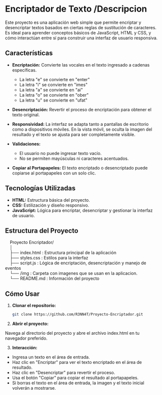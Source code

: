 # Encriptador de Texto /Descripcion

Este proyecto es una aplicación web simple que permite encriptar y desencriptar textos basados en ciertas reglas de sustitución de caracteres. Es ideal para aprender conceptos básicos de JavaScript, HTML y CSS, y cómo interactúan entre sí para construir una interfaz de usuario responsiva.

## Características

- **Encriptación:** Convierte las vocales en el texto ingresado a cadenas específicas.
  - La letra "e" se convierte en "enter"
  - La letra "i" se convierte en "imes"
  - La letra "a" se convierte en "ai"
  - La letra "o" se convierte en "ober"
  - La letra "u" se convierte en "ufat"
  
- **Desencriptación:** Revertir el proceso de encriptación para obtener el texto original.

- **Responsividad:** La interfaz se adapta tanto a pantallas de escritorio como a dispositivos móviles. En la vista móvil, se oculta la imagen del resultado y el texto se ajusta para ser completamente visible.

- **Validaciones:** 
  - El usuario no puede ingresar texto vacío.
  - No se permiten mayúsculas ni caracteres acentuados.

- **Copiar al Portapapeles:** El texto encriptado o desencriptado puede copiarse al portapapeles con un solo clic.

## Tecnologías Utilizadas

- **HTML:** Estructura básica del proyecto.
- **CSS:** Estilización y diseño responsivo.
- **JavaScript:** Lógica para encriptar, desencriptar y gestionar la interfaz de usuario.

## Estructura del Proyecto

&nbsp;&nbsp;&nbsp;&nbsp;Proyecto Encriptador/   
&nbsp;&nbsp;&nbsp;&nbsp;│  
&nbsp;&nbsp;&nbsp;&nbsp;├── index.html : Estructura principal de la aplicación   
&nbsp;&nbsp;&nbsp;&nbsp;├── styles.css : Estilos para la interfaz  
&nbsp;&nbsp;&nbsp;&nbsp;├── script.js  : Lógica de encriptación, desencriptación y manejo de eventos   
&nbsp;&nbsp;&nbsp;&nbsp;└── /img  : Carpeta con imagenes que se usan en la aplicacion.  
&nbsp;&nbsp;&nbsp;&nbsp;└── README.md  : Información del proyecto  


## Cómo Usar

1. **Clonar el repositorio:**
   ```bash
   git clone https://github.com/R3NN4T/Proyecto-Encriptador.git
2. **Abrir el proyecto:**

Navega al directorio del proyecto y abre el archivo index.html en tu navegador preferido.

3. **Interacción:**

- Ingresa un texto en el área de entrada.
- Haz clic en "Encriptar" para ver el texto encriptado en el área de resultado.
- Haz clic en "Desencriptar" para revertir el proceso.
- Usa el botón "Copiar" para copiar el resultado al portapapeles.
- Si borras el texto en el área de entrada, la imagen y el texto inicial volverán a mostrarse.
